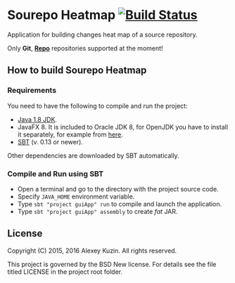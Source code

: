 Sourepo Heatmap [![Build Status](https://travis-ci.org/leviathan941/sourepoheatmap.svg?branch=master)](https://travis-ci.org/leviathan941/sourepoheatmap)
==============
Application for building changes heat map of a source repository.

Only **Git**, **[Repo](https://git.wiki.kernel.org/index.php/Interfaces,_frontends,_and_tools#repo)** repositories supported at the moment!

How to build Sourepo Heatmap
----------------------------
### Requirements ###

You need to have the following to compile and run the project:
* [Java 1.8 JDK](http://www.oracle.com/technetwork/java/javase/downloads/index.html).
* JavaFX 8. It is included to Oracle JDK 8, for OpenJDK you have to install it separately, for example from [here](http://openjdk.java.net/projects/openjfx/).
* [SBT](http://www.scala-sbt.org/) (v. 0.13 or newer).

Other dependencies are downloaded by SBT automatically.

### Compile and Run using SBT ###

* Open a terminal and go to the directory with the project source code.
* Specify `JAVA_HOME` environment variable.
* Type `sbt "project guiApp" run` to compile and launch the application.
* Type `sbt "project guiApp" assembly` to create _fat_ JAR.

License
-------
Copyright (C) 2015, 2016 Alexey Kuzin. All rights reserved.

This project is governed by the BSD New license. For details see the file
titled LICENSE in the project root folder.
